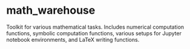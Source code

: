 # math_warehouse
Toolkit for various mathematical tasks. Includes numerical computation functions, symbolic computation functions, various setups for Jupyter notebook environments, and LaTeX writing functions.
